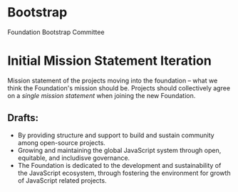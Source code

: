 # Bootstrap
Foundation Bootstrap Committee

# Initial Mission Statement Iteration
Mission statement of the projects moving into the foundation – what we think the Foundation's mission should be. Projects should collectively agree on a _single mission statement_ when joining the new Foundation.

## Drafts:
- By providing structure and support to build and sustain community among open-source projects.
- Growing and maintaining the global JavaScript system through open, equitable, and includisve governance.
- The Foundation is dedicated to the development and sustainability of the JavaScript ecosystem, through fostering the environment for growth of JavaScript related projects.
